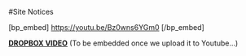 #Site Notices

[bp_embed] https://youtu.be/Bz0wns6YGm0 [/bp_embed]

[**DROPBOX VIDEO**](https://www.dropbox.com/s/ju2e9a64naiuz3d/buddyboss-platform-site-notices.mp4?raw=1)
(To be embedded once we upload it to Youtube...)